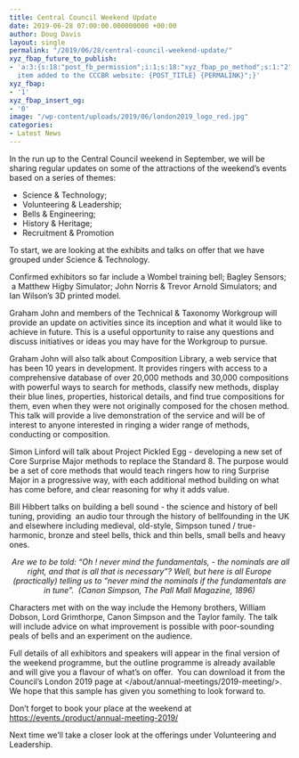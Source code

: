 ```yaml
---
title: Central Council Weekend Update
date: 2019-06-28 07:00:00.000000000 +00:00
author: Doug Davis
layout: single
permalink: "/2019/06/28/central-council-weekend-update/"
xyz_fbap_future_to_publish:
- 'a:3:{s:18:"post_fb_permission";i:1;s:18:"xyz_fbap_po_method";s:1:"2";s:16:"xyz_fbap_message";s:62:"News
  item added to the CCCBR website: {POST_TITLE} {PERMALINK}";}'
xyz_fbap:
- '1'
xyz_fbap_insert_og:
- '0'
image: "/wp-content/uploads/2019/06/london2019_logo_red.jpg"
categories:
- Latest News
---
```

In the run up to the Central Council weekend in September, we will be sharing regular updates on some of the attractions of the weekend’s events based on a series of themes:

  * Science & Technology;
  * Volunteering & Leadership;
  * Bells & Engineering;
  * History & Heritage;
  * Recruitment & Promotion

To start, we are looking at the exhibits and talks on offer that we have grouped under Science & Technology.

Confirmed exhibitors so far include a Wombel training bell; Bagley Sensors;  a Matthew Higby Simulator; John Norris & Trevor Arnold Simulators; and Ian Wilson’s 3D printed model.

Graham John and members of the Technical & Taxonomy Workgroup will provide an update on activities since its inception and what it would like to achieve in future. This is a useful opportunity to raise any questions and discuss initiatives or ideas you may have for the Workgroup to pursue.

Graham John will also talk about Composition Library, a web service that has been 10 years in development. It provides ringers with access to a comprehensive database of over 20,000 methods and 30,000 compositions with powerful ways to search for methods, classify new methods, display their blue lines, properties, historical details, and find true compositions for them, even when they were not originally composed for the chosen method. This talk will provide a live demonstration of the service and will be of interest to anyone interested in ringing a wider range of methods, conducting or composition.

Simon Linford will talk about Project Pickled Egg - developing a new set of Core Surprise Major methods to replace the Standard 8. The purpose would be a set of core methods that would teach ringers how to ring Surprise Major in a progressive way, with each additional method building on what has come before, and clear reasoning for why it adds value.

Bill Hibbert talks on building a bell sound - the science and history of bell tuning, providing  an audio tour through the history of bellfounding in the UK and elsewhere including medieval, old-style, Simpson tuned / true-harmonic, bronze and steel bells, thick and thin bells, small bells and heavy ones.

<p style="text-align: center;">
  <em> </em><em>Are we to be told: &#8220;Oh ! never mind the fundamentals, - the nominals are all right, and that is all that is necessary&#8221;? Well, but here is all Europe (practically) telling us to &#8220;never mind the nominals if the fundamentals are in tune”.  (Canon Simpson, The Pall Mall Magazine, 1896)</em>
</p>

Characters met with on the way include the Hemony brothers, William Dobson, Lord Grimthorpe, Canon Simpson and the Taylor family. The talk will include advice on what improvement is possible with poor-sounding peals of bells and an experiment on the audience.

Full details of all exhibitors and speakers will appear in the final version of the weekend programme, but the outline programme is already available and will give you a flavour of what’s on offer.  You can download it from the Council’s London 2019 page at </about/annual-meetings/2019-meeting/>.  We hope that this sample has given you something to look forward to.

Don’t forget to book your place at the weekend at <a href="https://events./product/annual-meeting-2019/" target="_blank" rel="noopener noreferrer">https://events./product/annual-meeting-2019/</a>

Next time we’ll take a closer look at the offerings under Volunteering and Leadership.
